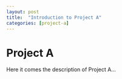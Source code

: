 ```yaml
---
layout: post
title:  "Introduction to Project A"
categories: [project-a]
---
```


# Project A

Here it comes the description of Project A...

